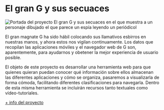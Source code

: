 # El gran G y sus secuaces

![Portada del proyecto El gran G y sus secuaces en el que muestra a un personaje dibujado el que parece un espía leyendo un periódicol](https://www.medialab-prado.es/sites/default/files/styles/imagenes_medianas/public/2018-07/Andoride-Espi%CC%81a.jpg?itok=TuZnx0GC "El gran G y sus secuaces")

El gran magnate G ha sido hábil colocando sus llamativos esbirros en nuestras manos, y ahora estos nos vigilan continuamente. Los datos que recopilan las aplicaciones móviles y el navegador web de G son, aparentemente, para ayudarnos y obetener la mejor experiencia de usuario posible.

El objeto de este proyecto es desarrollar una herramienta web para que quienes quieran puedan conocer qué información sobre ellos almacenan las diferentes aplicaciones y cómo se organiza, pasaremos a visualizarla de forma cómoda, facilitando diferentes clasificaciones para navegarla. Dentro de esta misma herramienta se incluirán recursos tanto textuales como vídeo-tutoriales.

[+ info del proyecto](https://www.medialab-prado.es/proyectos/dispositivos-espia-el-gran-g-y-sus-secuaces)
